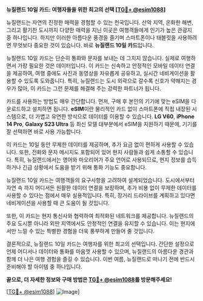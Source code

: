 **뉴질랜드 10일 카드: 여행자들을 위한 최고의 선택 [[TG💪+ @esim1088](https://t.me/s/esim1088)]**

뉴질랜드는 자연의 진정한 매력을 경험할 수 있는 천국입니다. 산악 지역, 온화한 해변, 그리고 활기찬 도시까지 다양한 매력을 지닌 이곳은 여행객들에게 인기가 높은 관광지 중 하나입니다. 하지만 이러한 아름다운 풍경을 즐기며 스마트폰이나 태블릿을 사용하려면 무엇보다 중요한 것이 있습니다. 바로 **뉴질랜드 10일 카드**입니다.

뉴질랜드 10일 카드는 단순히 통화와 문자를 보내는 데 그치지 않습니다. 실제로 여행하면서 가장 필요한 것은 데이터입니다. 이 카드는 신속하고 안정적인 모바일 데이터 연결을 제공하여, 여행 중에도 사진과 동영상을 자유롭게 공유하고, 실시간 네비게이션을 활용할 수 있도록 도와줍니다. 특히, 뉴질랜드는 도시 외곽으로 갈수록 신호가 약해지는 경우가 많아, 이 카드는 그런 문제를 해결해 주는 강력한 파트너가 됩니다.

카드를 사용하는 방법도 매우 간단합니다. 먼저, 구매 후 본인의 기기에 맞는 eSIM을 다운로드하고 설치하면 됩니다. **eSIM**이란 물리적인 카드 없이 스마트폰에 직접 내장된 시스템으로, 더 가볍고 유연한 방식으로 데이터를 이용할 수 있습니다. **LG V60**, **iPhone 14 Pro**, **Galaxy S23 Ultra** 등 최신 모델 대부분에서 eSIM을 지원하기 때문에, 기기를 잘 선택하면 바로 사용 가능합니다.

이 카드는 10일 동안 무제한 데이터를 제공하며, 추가 요금 없이 편하게 사용할 수 있습니다. 또한, 전화와 문자 메시지도 포함되어 있어 현지 사람들과 쉽게 소통할 수 있습니다. 특히, 뉴질랜드에서는 영어와 마오리어가 주요 언어로 사용되므로, 현지 정보를 습득하거나 긴급 상황에서 도움을 받기 위해 통화 기능도 중요합니다.

뉴질랜드 10일 카드는 여행객들의 요구사항을 고려하여 설계되었습니다. 도시에서부터 자연 속 까지 어디서든 원활한 데이터 연결을 보장하며, 추가 비용 없이 무제한 데이터를 사용할 수 있다는 점에서 매우 실용적입니다. 특히, 장거리 드라이브를 계획하고 있다면 네비게이션을 사용할 때 큰 도움이 될 것입니다.

또한, 이 카드는 현지 통신사와 협력하여 최적화된 네트워크를 제공합니다. 뉴질랜드의 주요 도시뿐 아니라 외딴 지역에서도 안정적인 연결을 유지할 수 있습니다. 이는 현지에서만 느낄 수 있는 특별한 경험을 더욱 풍부하게 만들어 줄 것입니다.

결론적으로, 뉴질랜드 10일 카드는 여행자를 위한 최고의 선택입니다. 간단한 설정으로 언제 어디서나 데이터와 통화를 마음껏 사용할 수 있으며, 뉴질랜드의 아름다운 경관과 함께 더 나은 여행 경험을 즐길 수 있습니다. 이번 여름, 뉴질랜드로 떠나기 전에 반드시 준비해야 할 아이템 중 하나입니다.

**끝으로, 더 자세한 정보와 구매 방법은 [TG💪+ @esim1088](https://t.me/s/esim1088)를 방문해주세요!** 

[[TG💪+ @esim1088](https://t.me/s/esim1088)] ![Image](https://i.postimg.cc/Y0z9fWf4/image.png)]
